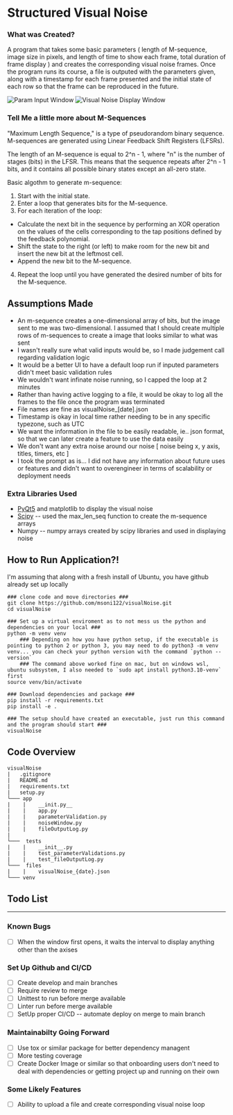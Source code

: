 # Structured Visual Noise 

### What was Created?
A program that takes some basic parameters ( length of M-sequence, image size in pixels, and length of time to show each frame, total duration of frame display ) and creates the corresponding visual noise frames. Once the program runs its course, a file is outputed with the parameters given, along with a timestamp for each frame presented and the initial state of each row so that the frame can be reproduced in the future.

![Param Input Window](https://github.com/msoni122/visualNoise/assets/36343747/cfcdbef1-1694-4db8-8a19-21b02d1144d0)
![Visual Noise Display Window](https://github.com/msoni122/visualNoise/assets/36343747/1c259302-dc47-4885-980c-9d6f02df7fe8)

### Tell Me a little more about M-Sequences
"Maximum Length Sequence," is a type of pseudorandom binary sequence. M-sequences are generated using Linear Feedback Shift Registers (LFSRs). 

The length of an M-sequence is equal to 2^n - 1, where "n" is the number of stages (bits) in the LFSR. This means that the sequence repeats after 2^n - 1 bits, and it contains all possible binary states except an all-zero state.

Basic algothm to generate m-sequence:
1. Start with the initial state.
2. Enter a loop that generates bits for the M-sequence.
3. For each iteration of the loop:
- Calculate the next bit in the sequence by performing an XOR operation on the values of the cells corresponding to the tap positions defined by the feedback polynomial.
- Shift the state to the right (or left) to make room for the new bit and insert the new bit at the leftmost cell.
- Append the new bit to the M-sequence.
4. Repeat the loop until you have generated the desired number of bits for the M-sequence.

## Assumptions Made
- An m-sequence creates a one-dimensional array of bits, but the image sent to me was two-dimensional. I assumed that I should create multiple rows of m-sequences to create a image that looks similar to what was sent
- I wasn't really sure what valid inputs would be, so I made judgement call regarding validation logic
- It would be a better UI to have a default loop run if inputed parameters didn't meet basic validation rules
- We wouldn't want infinate noise running, so I capped the loop at 2 minutes
- Rather than having active logging to a file, it would be okay to log all the frames to the file once the program was terminated
- File names are fine as visualNoise_[date].json 
- Timestamp is okay in local time rather needing to be in any specific typezone, such as UTC
- We want the information in the file to be easily readable, ie.. json format, so that we can later create a feature to use the data easily
- We don't want any extra noise around our noise [ noise being x, y axis, titles, timers, etc ]
- I took the prompt as is... I did not have any information about future uses or features and didn't want to overengineer in terms of scalability or deployment needs

### Extra Libraries Used
- [PyQt5](https://www.pythonguis.com/tutorials/pyqt-basic-widgets/) and matplotlib to display the visual noise
- [Scipy](https://docs.scipy.org/doc/scipy/reference/generated/scipy.signal.max_len_seq.html) -- used the max_len_seq function to create the m-sequence arrays
- Numpy -- numpy arrays created by scipy libraries and used in displaying noise

## How to Run Application?!
I'm assuming that along with a fresh install of Ubuntu, you have github already set up locally
```
### clone code and move directories ###
git clone https://github.com/msoni122/visualNoise.git
cd visualNoise

### Set up a virtual enviroment as to not mess us the python and dependencies on your local ###
python -m venv venv 
    ### Depending on how you have python setup, if the executable is pointing to python 2 or python 3, you may need to do python3 -m venv venv... you can check your python version with the command `python --version`
    ### The command above worked fine on mac, but on windows wsl, ubuntu subsystem, I also needed to `sudo apt install python3.10-venv` first
source venv/bin/activate

### Download dependencies and package ###
pip install -r requirements.txt
pip install -e .

### The setup should have created an executable, just run this command and the program should start ###
visualNoise
```

## Code Overview
```
visualNoise
|   .gitignore
|   README.md
|   requirements.txt
|   setup.py
└─── app
|    |    __init.py__
|    |    app.py
|    |    parameterValidation.py
|    |    noiseWindow.py
|    |    fileOutputLog.py
|
└───  tests
|    |    __init__.py
|    |    test_parameterValidations.py
|    |    test_fileOutputLog.py
└───  files
|    |    visualNoise_{date}.json
└─── venv
```

## Todo List
---
### Known Bugs
- [ ] When the window first opens, it waits the interval to display anything other than the axises

### Set Up Github and CI/CD
- [ ] Create develop and main branches
- [ ] Require review to merge
- [ ] Unittest to run before merge available
- [ ] Linter run before merge available
- [ ] SetUp proper CI/CD -- automate deploy on merge to main branch

### Maintainabilty Going Forward
- [ ] Use tox or similar package for better dependency managent
- [ ] More testing coverage
- [ ] Create Docker Image or similar so that onboarding users don't need to deal with dependencies or getting project up and running on their own

### Some Likely Features
- [ ] Ability to upload a file and create corresponding visual noise loop

